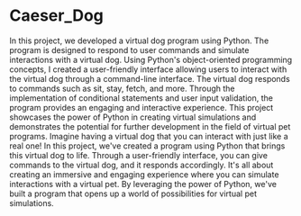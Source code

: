 # Caeser_Dog
In this project, we developed a virtual dog program using Python. The program is designed to respond to user commands and simulate interactions with a virtual dog. Using Python's object-oriented programming concepts, I created a user-friendly interface allowing users to interact with the virtual dog through a command-line interface. The virtual dog responds to commands such as sit, stay, fetch, and more. Through the implementation of conditional statements and user input validation, the program provides an engaging and interactive experience. This project showcases the power of Python in creating virtual simulations and demonstrates the potential for further development in the field of virtual pet programs.
Imagine having a virtual dog that you can interact with just like a real one! In this project, we've created a program using Python that brings this virtual dog to life. Through a user-friendly interface, you can give commands to the virtual dog, and it responds accordingly. It's all about creating an immersive and engaging experience where you can simulate interactions with a virtual pet. By leveraging the power of Python, we've built a program that opens up a world of possibilities for virtual pet simulations.

